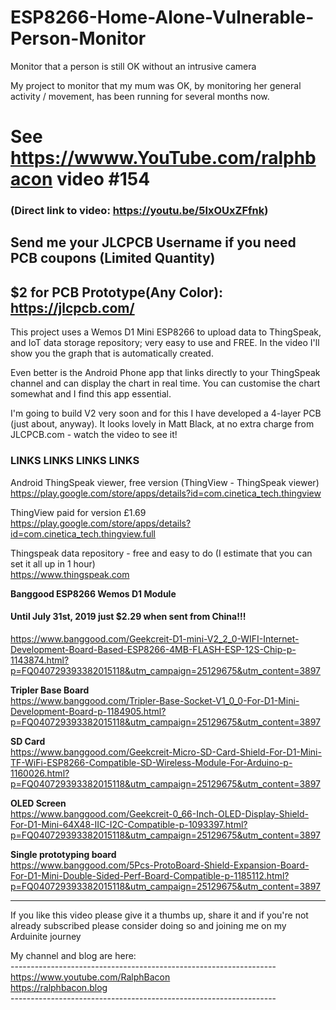 # ESP8266-Home-Alone-Vulnerable-Person-Monitor
Monitor that a person is still OK without an intrusive camera

My project to monitor that my mum was OK, by monitoring her general activity / movement, has been running for several months now.

# See https://wwww.YouTube.com/ralphbacon video #154
### (Direct link to video: https://youtu.be/5IxOUxZFfnk)

## Send me your JLCPCB Username if you need PCB coupons (Limited Quantity)
## $2 for PCB Prototype(Any Color): https://jlcpcb.com/

This project uses a Wemos D1 Mini ESP8266 to upload data to ThingSpeak, and IoT data storage repository; very easy to use and FREE. In the video I'll show you the graph that is automatically created.

Even better is the Android Phone app that links directly to your ThingSpeak channel and can display the chart in real time. You can customise the chart somewhat and I find this app essential.

I'm going to build V2 very soon and for this I have developed a 4-layer PCB (just about, anyway). It looks lovely in Matt Black, at no extra charge from JLCPCB.com - watch the video to see it!

### LINKS     LINKS     LINKS     LINKS    

Android ThingSpeak viewer, free version (ThingView - ThingSpeak viewer)  
https://play.google.com/store/apps/details?id=com.cinetica_tech.thingview  

ThingView paid for version £1.69   
https://play.google.com/store/apps/details?id=com.cinetica_tech.thingview.full

Thingspeak data repository - free and easy to do (I estimate that you can set it all up in 1 hour)  
https://www.thingspeak.com

**Banggood ESP8266 Wemos D1 Module** 
#### Until July 31st, 2019 just $2.29 when sent from China!!!  
https://www.banggood.com/Geekcreit-D1-mini-V2_2_0-WIFI-Internet-Development-Board-Based-ESP8266-4MB-FLASH-ESP-12S-Chip-p-1143874.html?p=FQ040729393382015118&utm_campaign=25129675&utm_content=3897  

**Tripler Base Board**  
https://www.banggood.com/Tripler-Base-Socket-V1_0_0-For-D1-Mini-Development-Board-p-1184905.html?p=FQ040729393382015118&utm_campaign=25129675&utm_content=3897

**SD Card**  
https://www.banggood.com/Geekcreit-Micro-SD-Card-Shield-For-D1-Mini-TF-WiFi-ESP8266-Compatible-SD-Wireless-Module-For-Arduino-p-1160026.html?p=FQ040729393382015118&utm_campaign=25129675&utm_content=3897

**OLED Screen**  
https://www.banggood.com/Geekcreit-0_66-Inch-OLED-Display-Shield-For-D1-Mini-64X48-IIC-I2C-Compatible-p-1093397.html?p=FQ040729393382015118&utm_campaign=25129675&utm_content=3897

**Single prototyping board**  
https://www.banggood.com/5Pcs-ProtoBoard-Shield-Expansion-Board-For-D1-Mini-Double-Sided-Perf-Board-Compatible-p-1185112.html?p=FQ040729393382015118&utm_campaign=25129675&utm_content=3897

---

If you like this video please give it a thumbs up, share it and if you're not already subscribed please consider doing so and joining me on my Arduinite journey

My channel and blog are here:  
\------------------------------------------------------------------  
https://www.youtube.com/RalphBacon  
https://ralphbacon.blog  
\------------------------------------------------------------------
